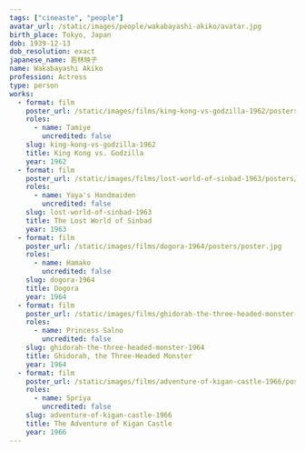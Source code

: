 ```yaml
---
tags: ["cineaste", "people"]
avatar_url: /static/images/people/wakabayashi-akiko/avatar.jpg
birth_place: Tokyo, Japan
dob: 1939-12-13
dob_resolution: exact
japanese_name: 若林映子
name: Wakabayashi Akiko
profession: Actress
type: person
works:
  - format: film
    poster_url: /static/images/films/king-kong-vs-godzilla-1962/posters/poster.jpg
    roles:
      - name: Tamiye
        uncredited: false
    slug: king-kong-vs-godzilla-1962
    title: King Kong vs. Godzilla
    year: 1962
  - format: film
    poster_url: /static/images/films/lost-world-of-sinbad-1963/posters/poster.jpg
    roles:
      - name: Yaya's Handmaiden
        uncredited: false
    slug: lost-world-of-sinbad-1963
    title: The Lost World of Sinbad
    year: 1963
  - format: film
    poster_url: /static/images/films/dogora-1964/posters/poster.jpg
    roles:
      - name: Hamako
        uncredited: false
    slug: dogora-1964
    title: Dogora
    year: 1964
  - format: film
    poster_url: /static/images/films/ghidorah-the-three-headed-monster-1964/posters/poster.jpg
    roles:
      - name: Princess Salno
        uncredited: false
    slug: ghidorah-the-three-headed-monster-1964
    title: Ghidorah, the Three-Headed Monster
    year: 1964
  - format: film
    poster_url: /static/images/films/adventure-of-kigan-castle-1966/posters/poster.jpg
    roles:
      - name: Spriya
        uncredited: false
    slug: adventure-of-kigan-castle-1966
    title: The Adventure of Kigan Castle
    year: 1966
---
```

